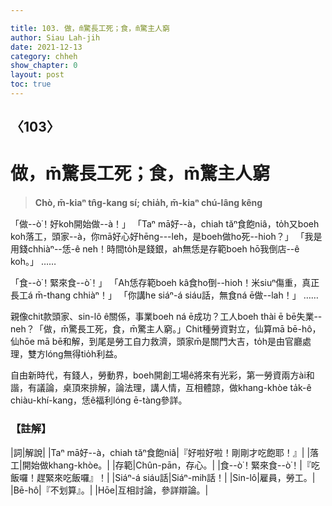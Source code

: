 ```yaml
---

title: 103. 做，m̄驚長工死；食，m̄驚主人窮
author: Siau Lah-jih
date: 2021-12-13
category: chheh
show_chapter: 0
layout: post
toc: true
---
```

  
## 〈103〉
# 做，m̄驚長工死；食，m̄驚主人窮 
>**Chò, m̄-kiaⁿ tn̂g-kang sí; chia̍h, m̄-kiaⁿ chú-lâng kêng**

「做--ò͘！好koh開始做--à！」
「Taⁿ mā好--à，chiah tăⁿ食飽niâ，to̍h又boeh koh落工，頭家--à，你mā好心好hēng---leh，是boeh做ho͘死--hio͘h？」
「我是用錢chhiàⁿ--恁-ê neh！時間to̍h是錢銀，ah無恁是存範boeh hō͘我倒店--ê koh。」
……

「食--ò͘！緊來食--ò͘！」
「Ah恁存範boeh kâ食ho͘倒--hio͘h！米siuⁿ傷重，真正長工á  m̄-thang chhiàⁿ！」
「你講he siáⁿ-á siáu話，無食ná ē做--lah！」
……

親像chit款頭家、sin-lô ê關係，事業boeh ná ē成功？工人boeh thài ē bē失業--neh？「做，m̄驚長工死，食，m̄驚主人窮。」Chit種勞資對立，仙算mā  bē-hô，仙hōe mā bē和解，到尾是勞工自力救濟，頭家m̄是關門大吉，to̍h是由官廳處理，雙方lóng無得tio̍h利益。

自由新時代，有錢人，勞動界，boeh開創工場ê將來有光彩，第一勞資兩方ài和諧，有議論，桌頂來排解，論法理，講人情，互相體諒，做khang-khòe ta̍k-ê chiàu-khí-kang，恁ê福利lóng ē-tàng參詳。

### 【註解】

|詞|解說|
|Taⁿ mā好--à，chiah tăⁿ食飽niâ|『好啦好啦！剛剛才吃飽耶！』|
|落工|開始做khang-khòe。|
|存範|Chûn-pān，存心。|
|食--ò͘！緊來食--ò͘！|『吃飯囉！趕緊來吃飯囉』！|
|Siáⁿ-á siáu話|Siáⁿ-mih話！|
|Sin-lô|雇員，勞工。|
|Bē-hô|『不划算』。|
|Hōe|互相討論，參詳辯論。|
